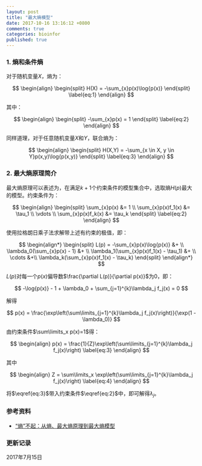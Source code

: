 ```yaml
---
layout: post
title: "最大熵模型"
date: 2017-10-16 13:16:12 +0800
comments: true
categories: bioinfor
published: true
---
```


<script type="text/x-mathjax-config">
MathJax.Hub.Config({
TeX: { equationNumbers: { autoNumber: "AMS" } }
});
</script>

### 1. 熵和条件熵 ###

对于随机变量$X$，熵为：

$$
\begin{align}
\begin{split}
H(X) = -\sum_{x}p(x)\log{p(x)}
\end{split}
\label{eq:1}
\end{align}
$$

<!--more-->

其中：

$$
\begin{align}
\begin{split}
-\sum_{x}p(x) = 1
\end{split}
\label{eq:2}
\end{align}
$$

同样道理，对于任意随机变量$X$和$Y$，联合熵为：

$$
\begin{align}
\begin{split}
H(X,Y) = -\sum_{x \in X, y \in Y}p(x,y)\log{p(x,y)}
\end{split}
\label{eq:3}
\end{align}
$$


### 2. 最大熵原理简介 ###

最大熵原理可以表述为，在满足$k+1$个约束条件的模型集合中，选取熵$H(p)$最大的模型。约束条件为：

$$
\begin{align}
\begin{split}
\sum_{x}p(x) &= 1 \\
\sum_{x}p(x)f_1(x) &= \tau_1 \\
\vdots \\
\sum_{x}p(x)f_k(x) &= \tau_k
\end{split}
\label{eq:2}
\end{align}
$$

使用拉格朗日乘子法求解带上述有约束的极值，即：

$$
\begin{align*}
\begin{split}
L(p) = -\sum_{x}p(x)\log{p(x)} &+ \\
\lambda_0(\sum_{x}p(x) - 1) &+ \\
\lambda_1(\sum_{x}p(x)f_1(x) - \tau_1) &+ \\
\cdots &+\\
\lambda_k(\sum_{x}p(x)f_1(x) - \tau_k)
\end{split}
\end{align*}
$$

$L(p)$对每一个$p(x)$偏导数$\frac{\partial L(p)}{\partial p(x)}$为0，即：

$$
-\log{p(x)} - 1 + \lambda_0 + \sum_{j=1}^{k}\lambda_j f_j(x) = 0
$$

解得

$$
p(x) = \frac{\exp\left(\sum\limits_{j=1}^{k}\lambda_j f_j(x)\right)}{\exp(1 - \lambda_0)}
$$

由约束条件$\sum\limits_x p(x)=1$得：

$$
\begin{align}
p(x) = \frac{1}{Z}\exp\left(\sum\limits_{j=1}^{k}\lambda_j f_j(x)\right)
\label{eq:3}
\end{align}
$$

其中

$$
\begin{align}
Z = \sum\limits_x \exp\left(\sum\limits_{j=1}^{k}\lambda_j f_j(x)\right)
\label{eq:4}
\end{align}
$$

将$\eqref{eq:3}$带入约束条件$\eqref{eq:2}$中，即可解得$\lambda_j$。

### 参考资料 ###

* [“熵”不起：从熵、最大熵原理到最大熵模型](http://spaces.ac.cn/archives/3552/)

### 更新记录 ###

2017年7月15日

